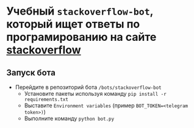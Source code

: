 # Учебный `stackoverflow-bot`, который ищет ответы по програмированию на сайте [stackoverflow](https://stackoverflow.com/)
## Запуск бота
 - Перейдите в репозиторий бота `/bots/stackoverflow-bot`
	- Установите пакеты используя команду `pip install -r requirements.txt`
	- Выставите `Environment variables` (пример `BOT_TOKEN=<telegram token>)`)
	- Выполните команду `python bot.py`